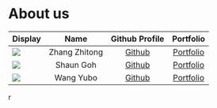 # About us

Display | Name | Github Profile | Portfolio 
--------|:----:|:--------------:|:---------:
![](https://via.placeholder.com/100.png?text=Photo) | Zhang Zhitong | [Github](https://github.com/Zhang-Zhitong) | [Portfolio](docs/team/ZhangZhitong.md)
![](https://via.placeholder.com/100.png?text=Photo) | Shaun Goh | [Github](https://github.com/shaunngoh) | [Portfolio](docs/team/shaunngoh.md)
![](https://via.placeholder.com/100.png?text=Photo) | Wang Yubo | [Github](https://github.com/YubotKwng) | [Portfolio](docs/team/yubotkwng.md)
r
